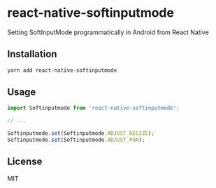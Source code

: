 # react-native-softinputmode

Setting SoftInputMode programmatically in Android from React Native

## Installation

```sh
yarn add react-native-softinputmode
```

## Usage

```js
import Softinputmode from 'react-native-softinputmode';

// ...

Softinputmode.set(Softinputmode.ADJUST_RESIZE);
Softinputmode.set(Softinputmode.ADJUST_PAN);
```

## License

MIT
